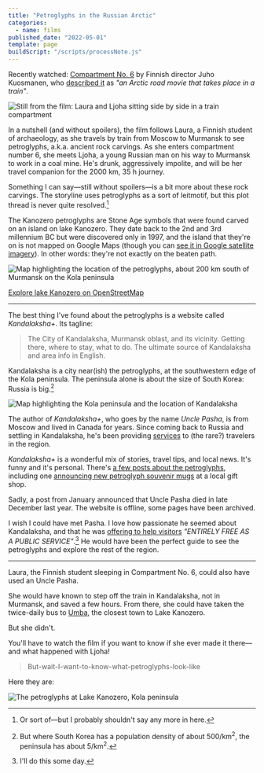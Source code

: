 ```yaml
---
title: "Petroglyphs in the Russian Arctic"
categories:
  - name: films
published_date: "2022-05-01"
template: page
buildScript: "/scripts/processNote.js"
---
```


Recently watched: [Compartment No. 6](https://en.wikipedia.org/wiki/Compartment_No._6) by Finnish director Juho Kuosmanen, who [described it](https://www.theguardian.com/film/2022/apr/10/compartment-no-6-review-bittersweet-brief-encounter-on-an-arctic-bound-train) as _"an Arctic road movie that takes place in a train"_.

![Still from the film: Laura and Ljoha sitting side by side in a train compartment](/static/images/2022-05-01-compartment-no-6.webp)

In a nutshell (and without spoilers), the film follows Laura, a Finnish student of archaeology, as she travels by train from Moscow to Murmansk to see petroglyphs, a.k.a. ancient rock carvings. As she enters compartment number 6, she meets Ljoha, a young Russian man on his way to Murmansk to work in a coal mine. He's drunk, aggressively impolite, and will be her travel companion for the 2000 km, 35 h journey.

Something I can say—still without spoilers—is a bit more about these rock carvings. The storyline uses petroglyphs as a sort of leitmotif, but this plot thread is never quite resolved.[^1]

The Kanozero petroglyphs are Stone Age symbols that were found carved on an island on lake Kanozero. They date back to the 2nd and 3rd millennium BC but were discovered only in 1997, and the island that they're on is not mapped on Google Maps (though you can [see it in Google satellite imagery](https://www.google.com/maps/@67.0758344,34.0950796,1824m/data=!3m1!1e3)). In other words: they're not exactly on the beaten path.

![Map highlighting the location of the petroglyphs, about 200 km south of Murmansk on the Kola peninsula](/static/images/2022-05-01-lake-kanozero.jpg)

[Explore lake Kanozero on OpenStreetMap](https://www.openstreetmap.org/way/428921154)

---

The best thing I've found about the petroglyphs is a website called _Kandalaksha+_. Its tagline:

> The City of Kandalaksha, Murmansk oblast, and its vicinity. Getting there, where to stay, what to do. The ultimate source of Kandalaksha and area info in English.

Kandalaksha is a city near(ish) the petroglyphs, at the southwestern edge of the Kola peninsula. The peninsula alone is about the size of South Korea: Russia is big.[^2]

![Map highlighting the Kola peninsula and the location of Kandalaksha](/static/images/2022-05-01-kandalaksha.jpg)

The author of _Kandalaksha+_, who goes by the name _Uncle Pasha_, is from Moscow and lived in Canada for years. Since coming back to Russia and settling in Kandalaksha, he's been providing [services](https://web.archive.org/web/20210120152437/https://kandalaksha.su/services/) to (the rare?) travelers in the region.

_Kandalaksha+_ is a wonderful mix of stories, travel tips, and local news. It's funny and it's personal. There's [a few posts about the petroglyphs](https://web.archive.org/web/20210517125215/https://kandalaksha.su/category/south-kola/kanozero/), including one [announcing new petroglyph souvenir mugs](https://web.archive.org/web/20210302194415/https://kandalaksha.su/new-souvenirs-with-kanozeros-petroglyphs/) at a local gift shop.

Sadly, a post from January announced that Uncle Pasha died in late December last year. The website is offline, some pages have been archived.

I wish I could have met Pasha. I love how passionate he seemed about Kandalaksha, and that he was [offering to help visitors](https://web.archive.org/web/20210128043424/https://kandalaksha.su/free-for-asking-2/) _"ENTIRELY FREE AS A PUBLIC SERVICE"_.[^3] He would have been the perfect guide to see the petroglyphs and explore the rest of the region.

---

Laura, the Finnish student sleeping in Compartment No. 6, could also have used an Uncle Pasha.

She would have known to step off the train in Kandalaksha, not in Murmansk, and saved a few hours. From there, she could have taken the twice-daily bus to [Umba](https://web.archive.org/web/20210509204234/https://kandalaksha.su/umba/), the closest town to Lake Kanozero.

But she didn't.

You'll have to watch the film if you want to know if she ever made it there—and what happened with Ljoha!

> But-wait-I-want-to-know-what-petroglyphs-look-like

Here they are:

![The petroglyphs at Lake Kanozero, Kola peninsula](/static/images/2022-05-01-petroglyphs.jpg)

[^1]: Or sort of—but I probably shouldn't say any more in here.
[^2]: But where South Korea has a population density of about 500/km<sup>2</sup>, the peninsula has about 5/km<sup>2</sup>.
[^3]: I'll do this some day.

